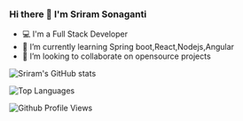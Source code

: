 ### Hi there 👋 I'm Sriram Sonaganti

- 💻 I'm a Full Stack Developer
- 🌱 I’m currently learning Spring boot,React,Nodejs,Angular
- 👯 I’m looking to collaborate on opensource projects
<!-- <div align="center">
<a href="https://github.com/anuraghazra/github-readme-stats">
  <img align="center" src="https://github-readme-stats.vercel.app/api/pin/?username=anuraghazra&repo=github-readme-stats" />
</a>
  </div> -->

![Sriram's GitHub stats](https://github-readme-stats.vercel.app/api?username=sriramsonaganti&show_icons=true&theme=tokyonight)

![Top Languages](https://github-readme-stats.vercel.app/api/top-langs/?username=sriramsonaganti&layout=compact)

![Github Profile Views](https://komarev.com/ghpvc/?username=sriramsonaganti&label=PROFILE+VIEWS)

<!--
**SriramSonaganti/SriramSonaganti** is a ✨ _special_ ✨ repository because its `README.md` (this file) appears on your GitHub profile.

Here are some ideas to get you started:


- 🤔 I’m looking for help with ...
- 💬 Ask me about ...
- 📫 How to reach me: ...
- 😄 Pronouns: ...
- ⚡ Fun fact: ...
-->
